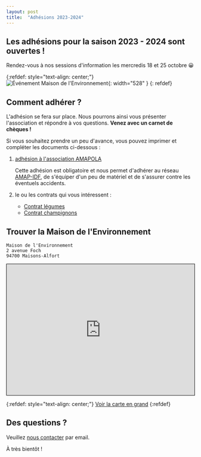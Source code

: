 ```yaml
---
layout: post
title:  "Adhésions 2023-2024"
---
```


## Les adhésions pour la saison 2023 - 2024 sont ouvertes !

Rendez-vous à nos sessions d'information les mercredis 18 et 25 octobre 😀

{:refdef: style="text-align: center;"}
![Événement Maison de l'Environnement](https://amapola.s3.fr-par.scw.cloud/2023-2024/20241018-evenement.png){: width="528" }
{: refdef}

## Comment adhérer ?

L'adhésion se fera sur place.
Nous pourrons ainsi vous présenter l'association et répondre à vos questions.
**Venez avec un carnet de chèques !**

Si vous souhaitez prendre un peu d'avance, vous pouvez imprimer et compléter les documents ci-dessous :

1. [adhésion à l'association AMAPOLA](https://amapola.s3.fr-par.scw.cloud/2023-2024/AMAPOLA-Adhesion-2023-2024.pdf)

    Cette adhésion est obligatoire et nous  permet d'adhérer au réseau [AMAP-IDF](https://amap-idf.org), de s'équiper d'un peu de matériel et de s'assurer contre les éventuels accidents.

2. le ou les contrats qui vous intéressent :

    - [Contrat légumes](https://amapola.s3.fr-par.scw.cloud/2023-2024/AMAPOLA-Contrat-Legumes-2023-2024.pdf)
    - [Contrat champignons](https://amapola.s3.fr-par.scw.cloud/2023-2024/AMAPOLA-Contrat-Champignons-2023-2024.pdf)

## Trouver la Maison de l'Environnement

```
Maison de l'Environnement
2 avenue Foch
94700 Maisons-Alfort
```

<iframe width="100%" height="350" src="https://www.openstreetmap.org/export/embed.html?bbox=2.4191164970397954%2C48.799768691075265%2C2.441926002502442%2C48.81765915316544&amp;layer=mapnik&amp;marker=48.81559274933979%2C2.432071566581726" style="border: 1px solid black"></iframe>

{:refdef: style="text-align: center;"}
[Voir la carte en grand](https://www.openstreetmap.org/way/1205832384")
{:refdef}

## Des questions ?

Veuillez [nous contacter](mailto:amapola94700@gmail.com) par email.

À très bientôt !
